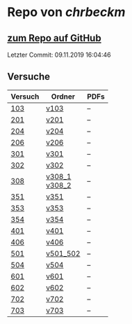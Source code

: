 # Repo von *chrbeckm*

## [zum Repo auf GitHub](https://github.com/chrbeckm/anfaenger-praktikum)

Letzter Commit: 09.11.2019 16:04:46

## Versuche

|       Versuch       |                                                                           Ordner                                                                            |PDFs|
|---------------------|-------------------------------------------------------------------------------------------------------------------------------------------------------------|----|
|[103](../versuch/103)|[v103](https://github.com/chrbeckm/anfaenger-praktikum/tree/master/v103)                                                                                     |–   |
|[201](../versuch/201)|[v201](https://github.com/chrbeckm/anfaenger-praktikum/tree/master/v201)                                                                                     |–   |
|[204](../versuch/204)|[v204](https://github.com/chrbeckm/anfaenger-praktikum/tree/master/v204)                                                                                     |–   |
|[206](../versuch/206)|[v206](https://github.com/chrbeckm/anfaenger-praktikum/tree/master/v206)                                                                                     |–   |
|[301](../versuch/301)|[v301](https://github.com/chrbeckm/anfaenger-praktikum/tree/master/v301)                                                                                     |–   |
|[302](../versuch/302)|[v302](https://github.com/chrbeckm/anfaenger-praktikum/tree/master/v302)                                                                                     |–   |
|[308](../versuch/308)|[v308_1](https://github.com/chrbeckm/anfaenger-praktikum/tree/master/v308_1)<br/>[v308_2](https://github.com/chrbeckm/anfaenger-praktikum/tree/master/v308_2)|–   |
|[351](../versuch/351)|[v351](https://github.com/chrbeckm/anfaenger-praktikum/tree/master/v351)                                                                                     |–   |
|[353](../versuch/353)|[v353](https://github.com/chrbeckm/anfaenger-praktikum/tree/master/v353)                                                                                     |–   |
|[354](../versuch/354)|[v354](https://github.com/chrbeckm/anfaenger-praktikum/tree/master/v354)                                                                                     |–   |
|[401](../versuch/401)|[v401](https://github.com/chrbeckm/anfaenger-praktikum/tree/master/v401)                                                                                     |–   |
|[406](../versuch/406)|[v406](https://github.com/chrbeckm/anfaenger-praktikum/tree/master/v406)                                                                                     |–   |
|[501](../versuch/501)|[v501_502](https://github.com/chrbeckm/anfaenger-praktikum/tree/master/v501_502)                                                                             |–   |
|[504](../versuch/504)|[v504](https://github.com/chrbeckm/anfaenger-praktikum/tree/master/v504)                                                                                     |–   |
|[601](../versuch/601)|[v601](https://github.com/chrbeckm/anfaenger-praktikum/tree/master/v601)                                                                                     |–   |
|[602](../versuch/602)|[v602](https://github.com/chrbeckm/anfaenger-praktikum/tree/master/v602)                                                                                     |–   |
|[702](../versuch/702)|[v702](https://github.com/chrbeckm/anfaenger-praktikum/tree/master/v702)                                                                                     |–   |
|[703](../versuch/703)|[v703](https://github.com/chrbeckm/anfaenger-praktikum/tree/master/v703)                                                                                     |–   |
